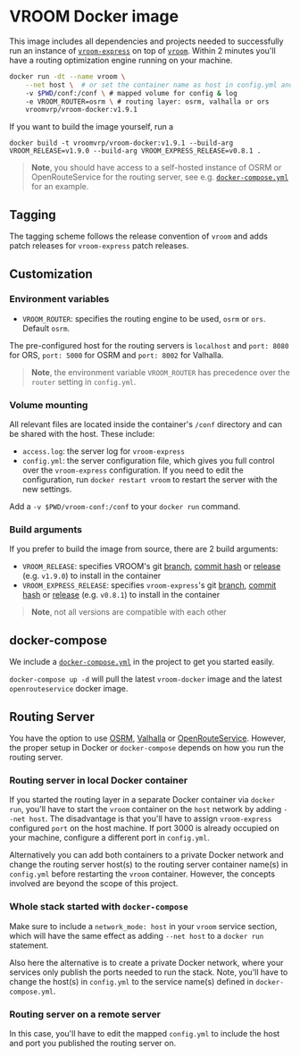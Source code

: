 # VROOM Docker image

This image includes all dependencies and projects needed to successfully run an instance of [`vroom-express`](https://github.com/VROOM-Project/vroom-express) on top of [`vroom`](https://github.com/VROOM-Project/vroom). Within 2 minutes you'll have a routing optimization engine running on your machine.

```bash
docker run -dt --name vroom \
    --net host \  # or set the container name as host in config.yml and use --port 3000:3000 instead, see below
    -v $PWD/conf:/conf \ # mapped volume for config & log
    -e VROOM_ROUTER=osrm \ # routing layer: osrm, valhalla or ors
    vroomvrp/vroom-docker:v1.9.1
```

If you want to build the image yourself, run a

`docker build -t vroomvrp/vroom-docker:v1.9.1 --build-arg VROOM_RELEASE=v1.9.0 --build-arg VROOM_EXPRESS_RELEASE=v0.8.1 .`

> **Note**, you should have access to a self-hosted instance of OSRM or OpenRouteService for the routing server, see e.g. [`docker-compose.yml`](docker-compose.yml) for an example.

## Tagging

The tagging scheme follows the release convention of `vroom` and adds patch releases for `vroom-express` patch releases.

## Customization

### Environment variables

- `VROOM_ROUTER`: specifies the routing engine to be used, `osrm` or `ors`. Default `osrm`.

The pre-configured host for the routing servers is `localhost` and `port: 8080` for ORS, `port: 5000` for OSRM and `port: 8002` for Valhalla.

> **Note**, the environment variable `VROOM_ROUTER` has precedence over the `router` setting in `config.yml`.

### Volume mounting

All relevant files are located inside the container's `/conf` directory and can be shared with the host. These include:

- `access.log`: the server log for `vroom-express`
- `config.yml`: the server configuration file, which gives you full control over the `vroom-express` configuration. If you need to edit the configuration, run `docker restart vroom` to restart the server with the new settings.

Add a `-v $PWD/vroom-conf:/conf` to your `docker run` command.

### Build arguments

If you prefer to build the image from source, there are 2 build arguments:

- `VROOM_RELEASE`: specifies VROOM's git [branch](https://github.com/VROOM-Project/vroom/branches), [commit hash](https://github.com/VROOM-Project/vroom/commits/master) or [release](https://github.com/VROOM-Project/vroom/releases) (e.g. `v1.9.0`) to install in the container
- `VROOM_EXPRESS_RELEASE`: specifies `vroom-express`'s git [branch](https://github.com/VROOM-Project/vroom-express/branches), [commit hash](https://github.com/VROOM-Project/vroom-express/commits/master) or [release](https://github.com/VROOM-Project/vroom-express/releases) (e.g. `v0.8.1`) to install in the container

> **Note**, not all versions are compatible with each other

## docker-compose

We include a [`docker-compose.yml`](docker-compose.yml) in the project to get you started easily.

`docker-compose up -d` will pull the latest `vroom-docker` image and the latest `openrouteservice` docker image.

## Routing Server

You have the option to use [OSRM](https://github.com/Project-OSRM/osrm-backend), [Valhalla](https://github.com/valhalla/valhalla) or [OpenRouteService](https://github.com/GIScience/openrouteservice). However, the proper setup in Docker or `docker-compose` depends on how you run the routing server.

### Routing server in local Docker container

If you started the routing layer in a separate Docker container via `docker run`, you'll have to start the `vroom` container on the `host` network by adding `--net host`. The disadvantage is that you'll have to assign `vroom-express` configured `port` on the host machine. If port 3000 is already occupied on your machine, configure a different port in `config.yml`.

Alternatively you can add both containers to a private Docker network and change the routing server host(s) to the routing server container name(s) in `config.yml` before restarting the `vroom` container. However, the concepts involved are beyond the scope of this project.

### Whole stack started with `docker-compose`

Make sure to include a `network_mode: host` in your `vroom` service section, which will have the same effect as adding `--net host` to a `docker run` statement.

Also here the alternative is to create a private Docker network, where your services only publish the ports needed to run the stack. Note, you'll have to change the host(s) in `config.yml` to the service name(s) defined in `docker-compose.yml`.

### Routing server on a remote server

In this case, you'll have to edit the mapped `config.yml` to include the host and port you published the routing server on.
